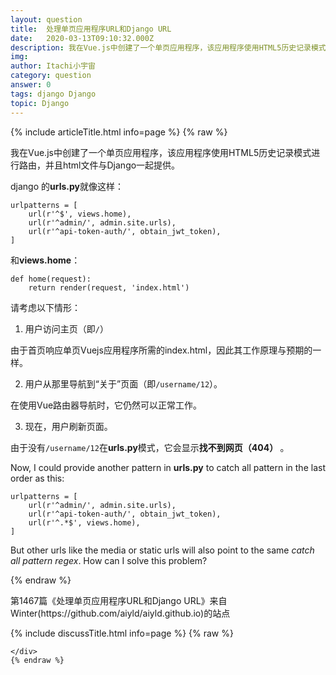 ```yaml
---
layout: question
title:  处理单页应用程序URL和Django URL
date:   2020-03-13T09:10:32.000Z
description: 我在Vue.js中创建了一个单页应用程序，该应用程序使用HTML5历史记录模式进行路由，并且html文件与Django一起提供。django 的url...
img: 
author: Itachi小宇宙
category: question
answer: 0
tags: django Django
topic: Django
---
```

<div class="article-root">
  <div class="article">
    {% include articleTitle.html info=page %}
    {% raw %}
    <div class="article-content"><p><font style="vertical-align: inherit;"><font style="vertical-align: inherit;">我在Vue.js中创建了一个单页应用程序，该应用程序使用HTML5历史记录模式进行路由，并且html文件与Django一起提供。</font></font></p>

<p><font style="vertical-align: inherit;"><font style="vertical-align: inherit;">django </font><font style="vertical-align: inherit;">的</font></font><strong><font style="vertical-align: inherit;"><font style="vertical-align: inherit;">urls.py</font></font></strong><font style="vertical-align: inherit;"><font style="vertical-align: inherit;">就像这样：</font></font></p>

<pre><code>urlpatterns = [<font></font>
    url(r'^$', views.home),<font></font>
    url(r'^admin/', admin.site.urls),<font></font>
    url(r'^api-token-auth/', obtain_jwt_token),<font></font>
]<font></font>
</code></pre>

<p><font style="vertical-align: inherit;"><font style="vertical-align: inherit;">和</font></font><strong><font style="vertical-align: inherit;"><font style="vertical-align: inherit;">views.home</font></font></strong><font style="vertical-align: inherit;"><font style="vertical-align: inherit;">：</font></font></p>

<pre><code>def home(request):<font></font>
    return render(request, 'index.html')<font></font>
</code></pre>

<p><font style="vertical-align: inherit;"><font style="vertical-align: inherit;">请考虑以下情形：</font></font></p>

<ol>
<li><font style="vertical-align: inherit;"><font style="vertical-align: inherit;">用户访问主页（即</font></font><code>/</code><font style="vertical-align: inherit;"><font style="vertical-align: inherit;">）</font></font></li>
</ol>

<p><font style="vertical-align: inherit;"><font style="vertical-align: inherit;">由于首页响应单页Vuejs应用程序所需的index.html，因此其工作原理与预期的一样。</font></font></p>

<ol start="2">
<li><font style="vertical-align: inherit;"><font style="vertical-align: inherit;">用户从那里导航到“关于”页面（即</font></font><code>/username/12</code><font style="vertical-align: inherit;"><font style="vertical-align: inherit;">）。</font></font></li>
</ol>

<p><font style="vertical-align: inherit;"><font style="vertical-align: inherit;">在使用Vue路由器导航时，它仍然可以正常工作。</font></font></p>

<ol start="3">
<li><font style="vertical-align: inherit;"><font style="vertical-align: inherit;">现在，用户刷新页面。</font></font></li>
</ol>

<p><font style="vertical-align: inherit;"><font style="vertical-align: inherit;">由于没有</font></font><code>/username/12</code><font style="vertical-align: inherit;"><font style="vertical-align: inherit;">在</font></font><strong><font style="vertical-align: inherit;"><font style="vertical-align: inherit;">urls.py</font></font></strong><font style="vertical-align: inherit;"><font style="vertical-align: inherit;">模式，它会显示</font></font><strong><font style="vertical-align: inherit;"><font style="vertical-align: inherit;">找不到网页（404） </font></font></strong><font style="vertical-align: inherit;"><font style="vertical-align: inherit;">。</font></font></p>

<p>Now, I could provide another pattern in <strong>urls.py</strong> to catch all pattern in the last order as this:</p>

<pre><code>urlpatterns = [<font></font>
    url(r'^admin/', admin.site.urls),<font></font>
    url(r'^api-token-auth/', obtain_jwt_token),<font></font>
    url(r'^.*$', views.home),<font></font>
]<font></font>
</code></pre>

<p>But other urls like the media or static urls will also point to the same <em>catch all pattern regex</em>. How can I solve this problem?</p></div>
    {% endraw %}
  </div>
  <p class="winter_mark">第1467篇《处理单页应用程序URL和Django URL》来自Winter(https://github.com/aiyld/aiyld.github.io)的站点</p>
  <div class="discuss-wrapper">
    {% include discussTitle.html info=page %}
    {% raw %}
    <div class="discuss-list">
    
    </div>
    {% endraw %}
  </div>
<div>
